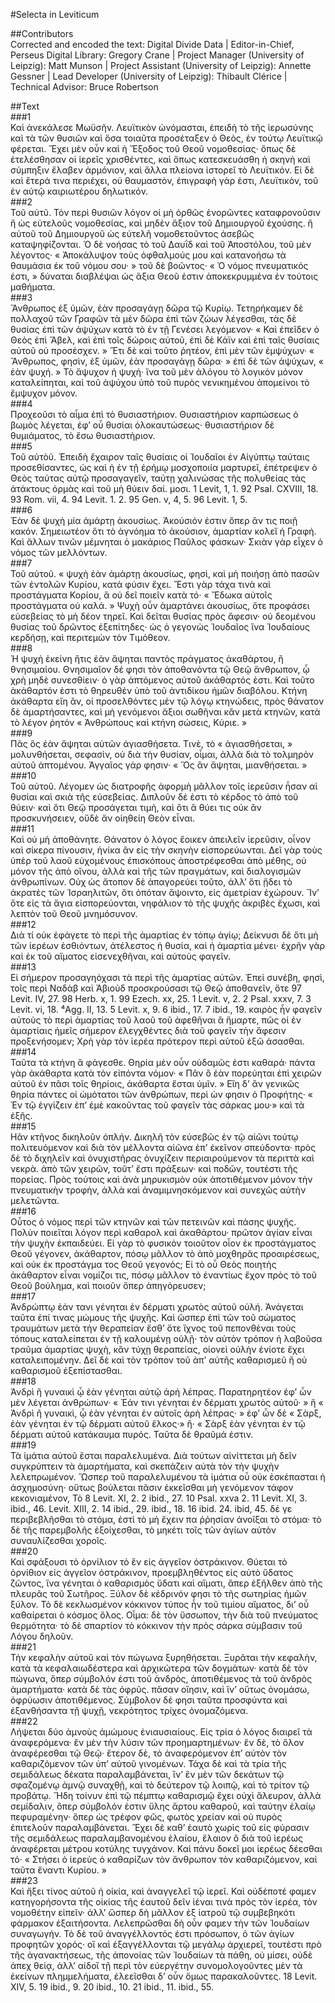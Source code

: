 #Selecta in Leviticum  

##Contributors  
Corrected and encoded the text: Digital Divide Data | Editor-in-Chief, Perseus Digital Library: Gregory Crane | Project Manager (University of Leipzig): Matt Munson | Project Assistant (University of Leipzig): Annette Gessner | Lead Developer (University of Leipzig): Thibault Clérice | Technical Advisor: Bruce Robertson  

##Text  
###1  
Καὶ ἀνεκάλεσε Μωϋσῆν. Λευϊτικὸν ὠνόμασται, ἐπειδὴ τὸ τῆς ἱερωσύνης καὶ τὰ τῶν θυσιῶν καὶ ὅσα τοιαῦτα προσέταξεν ὁ Θεὸς, ἐν τούτῳ Λευϊτικῷ φέρεται. Ἔχει μὲν οὖν καὶ ἡ Ἔξοδος τοῦ Θεοῦ νομοθεσίας· ὅπως δὲ ἐτελέσθησαν οἱ ἱερεῖς χρισθέντες, καὶ ὅπως κατεσκευάσθη ἡ σκηνὴ καὶ σύμπηξιν ἔλαβεν ἀρμόνιον, καὶ ἄλλα πλείονα ἱστορεῖ τὸ Λευϊτικόν. Εἰ δὲ καὶ ἕτερά τινα περιέχει, οὐ θαυμαστὸν, ἐπιγραφὴ γάρ ἐστι, Λευϊτικὸν, τοῦ ἐν αὐτῷ καιριωτέρου δηλωτικόν.  
###2  
Τοῦ αὐτῦ. Τὸν περὶ θυσιῶν λόγον οἱ μὴ ὀρθῶς ἐνορῶντες καταφρονοῦσιν ἢ ὡς εὐτελοῦς νομοθεσίας, καὶ μηδὲν ἄξιον τοῦ Δημιουργοῦ ἐχούσης. ἢ αὐτοῦ τοῦ Δημιουργοῦ ὡς εὐτελῆ νομοθετοῦντος ἀσεβῶς καταψηφίζονται. Ὁ δὲ νοήσας τὸ τοῦ Δαυῒδ καὶ τοῦ Ἀποστόλου, τοῦ μὲν λέγοντος· « Ἀποκάλυψον τοὺς ὀφθαλμούς μου καὶ κατανοήσω τὰ θαυμάσια ἐκ τοῦ νόμου σου· » τοῦ δὲ βοῶντος· « Ὁ νόμος πνευματικός ἐστι, » δύναται διαβλέψαι ὡς ἅξια Θεοῦ ἐστιν ἀποκεκρυμμένα ἐν τούτοις μαθήματα.  
###3  
Ἄνθρωπος ἐξ ὐμῶν, ἐὰν προσαγάγῃ δῶρα τῷ Κυρίῳ. Τετηρήκαμεν δὲ πολλαχοῦ τῶν Γραφῶν τὰ μὲν δῶρα ἐπὶ τῶν ζώων λέγεσθαι, τὰς δὲ θυσίας ἐπὶ τῶν ἀψύχων κατὰ τὸ ἐν τῇ Γενέσει λεγόμενον· « Καὶ ἐπεῖδεν ὁ Θεὸς ἐπὶ Ἄβελ, καὶ ἐπὶ τοῖς δώροις αὐτοῦ, ἐπὶ δὲ Κάϊν καὶ ἐπὶ ταῖς θυσίαις αὐτοῦ οὐ προσέσχεν. » Ἔτι δὲ καὶ τοῦτο ῥητέον, ἐπὶ μὲν τῶν ἐμψύχων· « Ἄνθρωπος, φησὶν, ἐξ ὑμῶν, ἐὰν προσαγάγῃ δῶρα· » ἐπὶ δὲ τῶν ἀψύχων, « ἐὰν ψυχή. » Τὸ ἅψυχον ἡ ψυχή· ἴνα τοῦ μὲν ἀλόγου τὸ λογικὸν μόνον καταλείπηται, καὶ τοῦ ἀψύχου ὑπὸ τοῦ πυρὸς νενικημένου ἀπομείνοι τὸ ἔμψυχον μόνον.  
###4  
Προχεοῦσι τὸ αἷμα ἐπὶ τὸ θυσιαστήριον. Θυσιαστήριον καρπώσεως ὁ βωμὸς λέγεται, ἐφʼ οὗ θυσίαι ὁλοκαυτώσεως· θυσιαστήριον δὲ θυμιάματος, τὸ ἔσω θυσιαστἡριον.  
###5  
Τοῦ αὐτὸῦ. Ἐπειδὴ ἔχαιρον ταῖς θυσίαις οἱ Ἰουδαῖοι ἐν Αἰγύπτῳ ταύταις προσεθίσαντες, ὡς καὶ ἡ ἐν τῇ ἐρήμῳ μοσχοποιία μαρτυρεῖ, ἐπέτρεψεν ὁ Θεὸς ταύτας αὐτῷ προσαγαγεῖν, ταύτῃ χαλινώσας τῆς πολυθείας τὰς ἀτάκτους ὁρμὰς καὶ τοῦ μὴ θύειν δαί. μοσι. 1 Levit, 1, 1. 92 PsaI. CXVIII, 18. 93 Rom. vii, 4. 94 Levit. 1. 2. 95 Gen. v, 4, 5. 96 Levit. 1, 5.  
###6  
Ἐὰν δὲ ψυχὴ μία ἁμάρτῃ ἀκουσίως. Ἀκούσιόν ἐστιν ὅπερ ἄν τις ποιῇ κακόν. Σημειωτέον ὅτι τὸ ἀγνόημα τὸ ἀκούσιον, ἁμαρτίαν κολεἴ ἡ Γραφή. Καὶ ἄλλων τινῶν μέμνηται ὁ μακάριος Παῦλος φάσκων· Σκιὰν γὰρ εἶχεν ὁ νόμος τῶν μελλόντων.  
###7  
Τοῦ αὐτοῦ. « ψυχὴ ἐὰν ἁμάρτῃ ἀκουσίως, φησὶ, καὶ μὴ ποιήσῃ ἀπὸ πασῶν τῶν ἐντολῶν Κυρίου, κατὰ φύσιν ἔχει. Ἔστι γὰρ τάχα τινὰ καὶ προστάγματα Κορίου, ἃ οὐ δεῖ ποιεῖν κατὰ τό· « Ἔδωκα αὐτοῖς προστάγματα οὐ καλά. » Ψυχὴ οὗν ἁμαρτάνει ἀκουσίως, ὅτε προφάσει εὐσεβείας τὸ μὴ δέον τηρεῖ. Καὶ δεῖται θυσίας πρὸς ἄφεσιν· οὐ δεομένου θυσίας τοῦ δρῶντος ἐξεπίτηδες· ὡς ὁ γεγονὼς Ἰουδαῖος ἵνα Ἰουδαίους κερδήσῃ, καὶ περιτεμὼν τὸν Τιμόθεον.  
###8  
Ἡ ψυχὴ ἐκείνη ἥτις ἐὰν ἄψηται παντὸς πράγματος ἀκαθάρτου, ἢ θνησιμαίου. Θνησιμαῖον δέ φησι τὸν ἀποθανόντα τῷ Θεῷ ἄνθρωπον, ᾧ χρὴ μηδὲ συνεσθίειν· ὁ γὰρ ἁπτόμενος αὐτοῦ ἀκάθαρτός ἐστι. Καὶ τοῦτο ἀκάθαρτόν ἐστι τὸ θηρευθὲν ὑπὸ τοῦ ἀντιδίκου ἡμῶν διαβόλου. Κτήνη ἀκάθαρτα εἴη ἂν, οἱ προσελθόντες μὲν τῷ λόγῳ κτηνώδεις, πρὸς θάνατον δὲ ἁμαρτήσαντες, καὶ μὴ γενόμενοι ἄξιοι σωθῆναι κἂν μετὰ κτηνῶν, κατὰ τὸ λέγον ῥητόν « Ἀνθρώπους καὶ κτήνη σώσεις, Κύριε. »  
###9  
Πᾶς ὃς ἐὰν ἄψηται αὐτῶν ἀγιασθήσετα. Τινὲ, τὸ « ἁγιασθήσεται, » μολυνθήσεται, σεφασὶν, οὐ διὰ τὴν θυσίαν, οἶμαι, ἀλλὰ διὰ τὸ τολμηρὸν αὐτοῦ ἁπτομένου. Ἀγγαῖος γάρ φησιν· « Ὅς ἂν ἅψηται, μιανθήσεται. »  
###10  
Τοῦ αὐτοῦ. Λέγομεν ὡς διατροφῆς ἀφορμὴ μᾶλλον τοῖς ἱερεῦσιν ἧσαν αἱ θυσίαι καὶ σκιὰ τῆς εὐσεβείας. Διπλοῦν δέ ἐστι τὸ κέρδος τὸ ἀπὸ τοῦ θύειν· καὶ ὅτι Θεῷ προσάγεται τιμὴ, καὶ ὅτι ἃ θύει τις οὐκ ἂν προσκυνήσειεν, οὔδὲ ἄν οἰηθείη Θεὸν εἶναι.  
###11  
Καὶ οὐ μὴ ἀποθάνητε. Θάνατον ὁ λόγος ἔοικεν ἀπειλεῖν ἱερεῦσιν, οἶνον καὶ σίκερα πίνουσιν, ἡνίκα ἂν εἰς τὴν σκηνὴν εἰσπορεύωνται. Δεῖ γὰρ τοὺς ὑπὲρ τοῦ λαοῦ εὐχομένους ἐπισκόπους ἀποστρέφεσθαι ἀπὸ μέθης, οὐ μόνον τῆς ἀπὸ οἴνου, ἀλλὰ καὶ τῆς τῶν πραγμάτων, καὶ διαλογισμῶν ἀνθρωπίνων. Οὐχ ὡς ἄτοπον δὲ ἀπαγορεύει τοῦτο, ἀλλʼ ὅτι ᾔδει τὸ ἀκρατὲς τῶν Ἰσραηλιτῶν, ὅτι ὁπόταν ἅψοιντο, εἰς ἀμετρίαν ἐχώρουν. Ἵν’ ὅτε εἰς τὰ ἅγια εἰσπορεύονται, νηφάλιον τὸ τῆς ψυχῆς ἀκριβὲς ἔχωσι, καὶ λεπτὸν τοῦ Θεοῦ μνημόσυνον.  
###12  
Διὰ τί οὐκ ἐφάγετε τὸ περὶ τῆς ἀμαρτίας ἐν τόπῳ ἁγίῳ; Δείκνυσι δὲ ὅτι μὴ τῶν ἱερέων ἐσθιόντων, ἀτέλεστος ἡ θυσία, καὶ ἡ ἁμαρτία μένει· ἐχρῆν γὰρ καὶ ἐκ τοῦ αἴματος εἰσενεχθῆναι, καὶ αὐτοὺς φαγεῖν.  
###13  
Εἰ σήμερον προσαγηόχασι τὰ περὶ τῆς ἀμαρτίας αὐτῶν. Ἐπεὶ συνέβη, φησὶ, τοῖς περὶ Ναδὰβ καὶ Ἀβιοὺδ προσκρούσασι τῷ Θεᾤ ἀποθανεῖν, ὄτε 97 Levit. IV, 27. 98 Herb. x, 1. 99 Ezech. xx, 25. 1 Levit. v, 2. 2 Psal. xxxv, 7. 3 Levit. vi, 18. ⁴Agg. II, 13. 5 Levit. x, 9. 6 ibid., 17. 7 ibid., 19. καιρὸς ἦν φαγεῖν αὐτοὺς τὸ περὶ ἁμαρτίας τοῦ λαοῦ τοῦ ἀφεθῆναι ἃ ἥμαρτε, πῶς οἱ ἐν ἁμαρτίαις ἡμεῖς σήμερον ἐλεγχθέντες διὰ τοῦ φαγεῖν τὴν ἄφεσιν προξενήσομεν; Χρὴ γὰρ τὸν ἱερέα πρότερον περὶ αὑτοῦ ἐξῶ άσασθαι.  
###14  
Ταῦτα τὰ κτήνη ἃ φάγεσθε. Θηρία μὲν οὗν οὐδαμῶς ἐστι καθαρά· πάντα γὰρ ἀκάθαρτα κατὰ τὸν εἰπόντα νόμον· « Πᾶν ὂ ἐὰν πορεύηται ἐπὶ χειρῶν αὐτοῦ ἐν πᾶσι τοῖς θηρίοις, ἀκάθαρτα ἔσται ὑμῖν. » Εἴη δʼ ἂν γενικῶς θηρία πάντες οἱ ὠμότατοι τῶν ἀνθρώπων, περὶ ὡν φησιν ὁ Προφήτης· « Ἐν τῷ ἐγγίζειν ἐπʼ ἐμὲ κακοῦντας τοῦ φαγεῖν τὰς σάρκας μου·» καὶ τὰ ἐξῆς.  
###15  
Ηᾶν κτῆνος δικηλοῦν ὁπλήν. Δικηλῆ τὸν εὐσεβῶς ἐν τῷ αἰῶνι τούτῳ πολιτευόμενον καὶ διὰ τὸν μέλλοντα αἰῶνα ἐπʼ ἐκεῖνον σπεύδοντα· πρὸς δὲ τὸ διχηλεῖν καὶ ὀνυχιστῆρας ὀνυχίζειν περιαιρούμενον τὰ περιττὰ καὶ νεκρὰ. ἀπὸ τῶν χειρῶν, τοῦτʼ ἔστι πράξεων· καὶ ποδῶν, τουτέστι τῆς πορείας. Πρὸς τοὐτοις καὶ ἀνὰ μηρυκισμὸν οὐκ ἀποτιθέμενον μόνον τὴν πνευματικὴν τροφὴν, ἀλλὰ καὶ ἀναμιμνησκόμενον καὶ συνεχῶς αὐτὴν μελετῶντα.  
###16  
Οὖτος ὁ νόμος περὶ τῶν κτηνῶν καὶ τῶν πετεινῶν καὶ πάσης ψυχῆς. Πολὺν ποιεῖται λόγον περὶ καθαρολ καὶ ἀκαθάρτου· πρῶτον ἁγίαν εἶναι τὴν ψυχὴν ἐκπαιδεύει. Εἰ γὰρ τὸ φυσικὸν τοιοῦτον οἷον ἐκ προστάγματος Θεοῦ γέγονεν, ἀκάθαρτον, πόσῳ μᾶλλον τὸ ἀπὸ μοχθηρᾶς προαιρέσεως, καὶ οὐκ ἐκ προστάγμα τος Θεοῦ γεγονός; Εἰ τὸ οὗ Θεὸς ποιητὴς ἀκάθαρτον εἶναι νομίζοι τις, πόσῳ μᾶλλον τὸ ἐναντίως ἔχον πρὸς τὸ τοῦ Θεοῦ βούλημα, καὶ ποιοῦν ὅπερ ἀπηγόρευσεν;  
###17  
Ἀνδρὡπτῳ ἐάν τανι γένηται ἐν δέρματι χρωτὸς αὐτοῦ οὐλή. Ἀνάγεται ταῦτα ἐπί τινας μώμους τῆς ψυχῆς. Καὶ ὥσπερ ἐπὶ τῶν τοῦ σώματος τραυμάτων μετὰ τὴν θεραπείαν ἔσθʼ ὅτε ἴχνος τοῦ πεπονθέναι τοὺς τόπους καταλείπεται ἐν τῇ καλουμένῃ οὐλῇ· τὸν αὐτὸν τρόπον ἡ λαβοῦσα τραῦμα ἁμαρτίας ψυχὴ, κἂν τύχῃ θεραπείας, οἱονεὶ οὐλὴν ἐνίοτε ἔχει καταλειπομένην. Δεῖ δὲ καὶ τὸν τρόπον τοῦ ἀπʼ αὐτῆς καθαρισμεῦ ἢ οὐ καθαρισμοῦ ἐξεπίστασθαι.  
###18  
Ἀνδρὶ ἢ γυναικὶ ᾧ ἐὰν γένηται αὐτῷ ἀρἡ λέπρας. Παρατηρητέον ἐφʼ ὧν μὲν λέγεται ἀνθρώπων· « Ἐάν τινι γένηται ἐν δέρματι χρωτὸς αὐτοῦ· » ἥ « Ἀνδρὶ ἢ γυναικὶ, ᾧ ἐὰν γένηται ἐν αὐτοῖς ἁρὴ λέπρας· » ἐφʼ ὧν δέ « Σὰρξ, ἐὰν γένηται ἐν τῷ δέρματι αὐτοῦ ἕλκος·» ἢ· « Σὰρξ ἐὰν γένηται ἐν τῷ δέρματι αὐτοῦ κατάκαυμα πυρός. Ταῦτα δὲ θραῦμά ἐστιν.  
###19  
Τὰ ἱμάτια αὐτοῦ ἔσται παραλελυμένα. Διὰ τούτων αἰνίττεται μὴ δεῖν συγκρύπτειν τὰ ἁμαρτήματα, καὶ σκεπάζειν αὐτὰ τὸν τὴν ψυχὴν λελεπρωμένον. Ὤσπερ τοῦ παραλελυμένου τὰ ἱμάτια οὗ οὐκ ἐσκέπασται ἡ ἀσχημοσύνη· οὕτως βούλεται πᾶσιν ἐκκεῖσθαι μὴ γενόμενον τάφον κεκονιαμένον, Τὸ 8 Levit. XI, 2. 2 ibid., 27. 10 Psal. xxva 2. 11 Levit. XI, 3. ibid., 46. Levit. XIII, 2. 14 ibid., 29. ibid., 18. 16 ibid. 24. ibid, 45. δέ γε περιβεβλῆσθαι τὸ στόμα, ἐστὶ τὸ μὴ ἔχειν πα ῥῥησίαν ἀνοῖξαι τὸ στόμα· τὸ δὲ τῆς παρεμβολῆς ἐξοίχεσθαι, τὸ μηκέτι τοῖς τῶν ἀγίων αὑτὸν συναυλίζεσθαι χοροῖς.  
###20  
Καὶ σφάξουσι τὸ ὀρνίλιον τὸ ἓν εἰς ἀγγεῖον ὀστράκινον. Θύεται τὸ ὀρνίθιον εἰς ἀγγεῖον ὀστράκινον, προεμβληθέντος εἰς αὐτὸ ὕδατος ζῶντος, ἵνα γένηται ὁ καθαρισμὸς ὕδατι καὶ αἵματι, ἅπερ ἐξῆλθεν ἀπὸ τῆς πλευρᾶς τοῦ Σωτῆρος. Ξύλον δὲ κέδρινόν φησι τὸ τῆς σωτηρίας ἡμῶν ξύλον. Τὸ δὲ κεκλωσμένον κόκκινον τύπος ἦν τοῦ τιμίου αἵματος, διʼ οὗ καθαίρεται ὁ κόσμος ὅλος. Οἶμα: δὲ τὸν ὕσσωπον, τὴν διὰ τοῦ πνεύματος θερμότητα· τὸ δὲ σπαρτίον τὸ κόκκινον τὴν πρὸς σάρκα σύμβασιν τοῦ Λόγου δηλοῦν.  
###21  
Τὴν κεφαλὴν αὐτοῦ καὶ τὸν πώγωνα ξυρηθήσεται. Ξυρᾶται τὴν κεφαλὴν, κατὰ τὰ κεφαλαιωδέστερα καὶ ἀρχικώτερα τῶν δογμάτων· κατὰ δὲ τὸν πώγωνα, ὅπερ σύμβολόν ἐστι τοῦ ἀνδρὸς, ἀποτιθέμενος τὰ τοῦ ἀνδρὸς ἁμαρτήματα· κατὰ δὲ τὰς ὀφρῦς. πᾶσαν οἴησιν, καὶ ἵνʼ οὕτως ὀνομάσω, ὀφρύωσιν ἀποτιθέμενος. Σύμβολον δέ φησι ταῦτα προσφύντα καὶ ἐξανθήσαντα τῇ ψυχῇ, νεκρότητος τρίχες ὀνομαζόμενα.  
###22  
Λήψεται δύο ἀμνοὺς ἀμώμους ἐνιαυσιαίους. Εἰς τρία ὁ λόγος διαιρεῖ τὰ ἀναφερόμενα· ἒν μὲν τὴν λύσιν τῶν προημαρτημένων· ἓν δὲ, τὸ ὅλον ἀναφέρεσθαι τῷ Θεῷ· ἕτερον δὲ, τὸ ἀναφερόμενον ἐπʼ αὐτὸν τὸν καθαριζόμενον τῶν ὑπʼ αὐτοῦ γινομένων. Τάχα δὲ καὶ τὰ τρία τῆς σεμιδάλεως δέκατα παραλαμβάνεται, ἵνʼ ἓν μὲν τῶν δεκάτων τῷ σφαζομένῳ ἀμνῷ συναχθῇ, καὶ τὸ δεύτερον τῷ λοιπῷ, καὶ τὸ τρίτον τῷ προβάτῳ. Ἤδη τοίνυν ἐπὶ τῷ πέμπτῳ καθαρισμῷ ἔχει οὐχὶ ἄλευρον, ἀλλὰ σεμίδαλιν, ὅπερ σύμβολόν ἐστιν ὕλης ἄρτου καθαροῦ, καὶ ταύτην ἐλαίῳ πεφυραμένην· ὅπερ ὡς τρέφον φῶς, φωτὸς χρείαν καὶ οὐ πυρὸς ἐπιτελοῦν παραλαμβάνεται. Ἔχει δὲ καθʼ ἑαυτὸ χωρὶς τοῦ εἰς φύρασιν τῆς σεμιδάλεως παραλαμβανομένου ἐλαίου, ἔλαιον ὂ διὰ τοῦ ἱερέως ἀναφέρεται μέτρου κοτύλης τυγχάνον. Καὶ πάνυ δοκεῖ μοι ἱερέως δέεσθαι τό· « Στήσει ὁ ἱερεὺς ὁ καθαρίζων τὸν ἄνθρωπον τὸν καθαριζόμενον, καὶ ταῦτα ἔναντι Κυρίου. »  
###23  
Καὶ ἥξει τίνος αὐτοῦ ἡ οἰκία, καὶ ἀναγγελεῖ τῷ ἱερεῖ. Καὶ οὐδέποτέ φαμεν κατηγορήσοντα τῆς οἰκίας τῆς ἑαυτοῦ δεῖν ἰέναι τινὰ πρὸς τὸν ἱερέα, τὸν νομοθέτην εἰπεῖν· ἀλλʼ ὥσπερ δὴ μᾶλλον ἐξ ἰατροῦ τῷ συμβεβηκότι φάρμακον ἐξαιτήσοντα. Λελεπρῶσθαι δὴ οὖν φαμεν τὴν τῶν Ἰουδαίων συναγωγήν. Τὸ δὲ τοῦ ἀναγγέλλοντός ἐστι πρόσωπον, ὁ τῶν ἀγίων προφητῶν χορός· οἵ καὶ ἐξαγγέλλονται τῷ μεγάλῳ ἀρχιερεῖ, τουτέστι πρὸ τῆς ἀγανακτήσεως, τῆς ἀπονοίας τῶν Ἰουδαίων τὰ πάθη, οὐ μίσει, οὐδὲ ἀπεχ θείᾳ, ἀλλʼ αἰδοἴ τῇ περὶ τὸν εὐεργέτην συνομολογοῦντες μὲν τὰ ἐκείνων πλημμελήματα, ἐλεεῖσθαι δʼ οὖν ὅμως παρακαλοῦντες. 18 Levit. XIV, 5. 19 ibid., 9. 20 ibid., 10. 21 ibid., 11. ibid., 55.  
